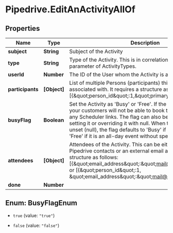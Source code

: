 # Pipedrive.EditAnActivityAllOf

## Properties

Name | Type | Description | Notes
------------ | ------------- | ------------- | -------------
**subject** | **String** | Subject of the Activity | [optional] 
**type** | **String** | Type of the Activity. This is in correlation with the key_string parameter of ActivityTypes. | [optional] 
**userId** | **Number** | The ID of the User whom the Activity is assigned to | [optional] 
**participants** | **[Object]** | List of multiple Persons (participants) this Activity is associated with. It requires a structure as follows: [{\&quot;person_id\&quot;:1,\&quot;primary_flag\&quot;:true}] | [optional] 
**busyFlag** | **Boolean** | Set the Activity as &#39;Busy&#39; or &#39;Free&#39;. If the flag is set to true, your customers will not be able to book that time slot through any Scheduler links. The flag can also be unset by never setting it or overriding it with null. When the value of the flag is unset (null), the flag defaults to &#39;Busy&#39; if it has a time set, and &#39;Free&#39; if it is an all-day event without specified time. | [optional] 
**attendees** | **[Object]** | Attendees of the Activity. This can be either your existing Pipedrive contacts or an external email address. It requires a structure as follows: [{\&quot;email_address\&quot;:\&quot;mail@example.org\&quot;}] or [{\&quot;person_id\&quot;:1, \&quot;email_address\&quot;:\&quot;mail@example.org\&quot;}] | [optional] 
**done** | **Number** |  | [optional] 



## Enum: BusyFlagEnum


* `true` (value: `"true"`)

* `false` (value: `"false"`)




